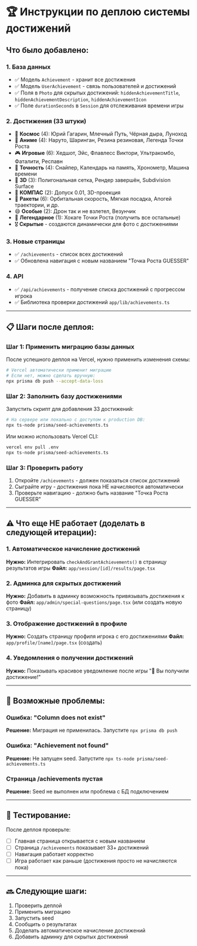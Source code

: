 # 🏆 Инструкции по деплою системы достижений

## Что было добавлено:

### 1. База данных
- ✅ Модель `Achievement` - хранит все достижения
- ✅ Модель `UserAchievement` - связь пользователей и достижений
- ✅ Поля в `Photo` для скрытых достижений: `hiddenAchievementTitle`, `hiddenAchievementDescription`, `hiddenAchievementIcon`
- ✅ Поле `durationSeconds` в `Session` для отслеживания времени игры

### 2. Достижения (33 штуки)
- 🌟 **Космос** (4): Юрий Гагарин, Млечный Путь, Чёрная дыра, Луноход
- 🎌 **Аниме** (4): Наруто, Шаринган, Резина резиновая, Легенда Точки Роста
- 🎮 **Игровые** (6): Хедшот, Эйс, Флавлесс Виктори, Ультракомбо, Фаталити, Респавн
- 🎯 **Точность** (4): Снайпер, Календарь на память, Хронометр, Машина времени
- 🎨 **3D** (3): Полигональная сетка, Рендер завершён, Subdivision Surface
- 📐 **КОМПАС** (2): Допуск 0.01, 3D-проекция
- 🚀 **Ракеты** (6): Орбитальная скорость, Мягкая посадка, Апогей траектории, и др.
- 😄 **Особые** (2): Дрон так и не взлетел, Везунчик
- 👑 **Легендарное** (1): Хокаге Точки Роста (получить все остальные)
- 🎖️ **Скрытые** - создаются динамически для фото с достижениями

### 3. Новые страницы
- ✅ `/achievements` - список всех достижений
- ✅ Обновлена навигация с новым названием "Точка Роста GUESSER"

### 4. API
- ✅ `/api/achievements` - получение списка достижений с прогрессом игрока
- ✅ Библиотека проверки достижений `app/lib/achievements.ts`

---

## 📋 Шаги после деплоя:

### Шаг 1: Применить миграцию базы данных
После успешного деплоя на Vercel, нужно применить изменения схемы:

```bash
# Vercel автоматически применит миграцию
# Если нет, можно сделать вручную:
npx prisma db push --accept-data-loss
```

### Шаг 2: Заполнить базу достижениями
Запустить скрипт для добавления 33 достижений:

```bash
# На сервере или локально с доступом к production DB:
npx ts-node prisma/seed-achievements.ts
```

Или можно использовать Vercel CLI:
```bash
vercel env pull .env
npx ts-node prisma/seed-achievements.ts
```

### Шаг 3: Проверить работу
1. Откройте `/achievements` - должен показаться список достижений
2. Сыграйте игру - достижения пока НЕ начисляются автоматически
3. Проверьте навигацию - должно быть название "Точка Роста GUESSER"

---

## ⚠️ Что еще НЕ работает (доделать в следующей итерации):

### 1. Автоматическое начисление достижений
**Нужно:** Интегрировать `checkAndGrantAchievements()` в страницу результатов игры
**Файл:** `app/session/[id]/results/page.tsx`

### 2. Админка для скрытых достижений
**Нужно:** Добавить в админку возможность привязывать достижения к фото
**Файл:** `app/admin/special-questions/page.tsx` (или создать новую страницу)

### 3. Отображение достижений в профиле
**Нужно:** Создать страницу профиля игрока с его достижениями
**Файл:** `app/profile/[name]/page.tsx` (создать)

### 4. Уведомления о получении достижений
**Нужно:** Показывать красивое уведомление после игры "🎉 Вы получили достижение!"

---

## 🐛 Возможные проблемы:

### Ошибка: "Column does not exist"
**Решение:** Миграция не применилась. Запустите `npx prisma db push`

### Ошибка: "Achievement not found"
**Решение:** Не запущен seed. Запустите `npx ts-node prisma/seed-achievements.ts`

### Страница /achievements пустая
**Решение:** Seed не выполнен или проблема с БД подключением

---

## 📝 Тестирование:

После деплоя проверьте:
- [ ] Главная страница открывается с новым названием
- [ ] Страница `/achievements` показывает 33+ достижений
- [ ] Навигация работает корректно
- [ ] Игра работает как раньше (достижения просто не начисляются пока)

---

## 🔜 Следующие шаги:

1. Проверить деплой
2. Применить миграцию
3. Запустить seed
4. Сообщить о результатах
5. Доделать автоматическое начисление достижений
6. Добавить админку для скрытых достижений


